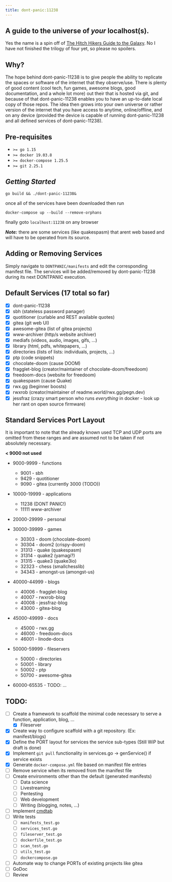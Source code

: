 ```yaml
---
title: dont-panic:11238
---
```


## A guide to the universe of ***your*** **localhost(s)**.

Yes the name is a spin off of [The Hitch Hikers Guide to the Galaxy](https://en.wikipedia.org/wiki/The_Hitchhiker's_Guide_to_the_Galaxy). No I have not finished the trilogy of four yet, so please no spoilers.

## Why?

The hope behind dont-panic-11238 is to give people the ability to replicate the spaces or software of the internet that they observe/use. There is plenty of good content (cool tech, fun games, awesome blogs, good documentation, and a whole lot more) out their that is hosted via git, and because of that dont-panic-11238 enables you to have an up-to-date local copy of those repos. The idea then grows into your own universe or rather version of the internet that you have access to anytime, online/offline, and on any device (provided the device is capable of running dont-panic-11238 and all defined services of dont-panic-11238).

## **Pre-requisites**

* `>= go 1.15`
* `>= docker 19.03.8`
* `>= docker-compose 1.25.5`
* `>= git 2.25.1`

## ***Getting Started***

`go build && ./dont-panic-11238&`

once all of the services have been downloaded then run

`docker-compose up --build --remove-orphans`

finally goto `localhost:11238` on any browser

***Note:*** there are some services (like quakespasm) that arent web based and
will have to be operated from its source.

## Adding or Removing Services

Simply navigate to `DONTPANIC/manifests` and edit the corresponding manifest
file. The services will be added/removed by dont-panic-11238 during its next
DONTPANIC execution.

## Default Services (17 total so far)

* [X] dont-panic-11238
* [X] sbh (stateless password panager)
* [X] quotitioner (curlable and REST available quotes)
* [X] gitea (git web UI)
* [X] awesome-gitea (list of gitea projects)
* [X] www-archiver (http/s website archiver)
* [X] mediafs (videos, audio, images, gifs, ...)
* [X] library (html, pdfs, whitepapers, ...)
* [X] directories (lists of lists: individuals, projects, ...)
* [X] ptp (code snippets)
* [X] chocolate-doom (cause DOOM)
* [X] fragglet-blog (creator/maintainer of chocolate-doom/freedoom)
* [X] freedoom-docs (website for freedoom)
* [X] quakespasm (cause Quake)
* [X] rwx.gg (beginner boosts)
* [X] rwxrob (creator/maintainer of readme.world/rwx.gg/pegn.dev)
* [X] jessfraz (crazy smart person who runs *everything* in docker - look up her rant on open source firmware)

## Standard Services Port Layout

It is important to note that the already known used TCP and UDP ports are
omitted from these ranges and are assumed not to be taken if not absolutely
necessary.

**< 9000 not used**

* 9000-9999 - functions
    * 9001 - sbh
    * 9429 - quotitioner
    * 9090 - gitea (currently 3000 (TODO))

* 10000-19999 - applications
    * 11238 (DONT PANIC!)
    * 11111 www-archiver

* 20000-29999 - personal

* 30000-39999 - games
    * 30303 - doom (chocolate-doom)
    * 30304 - doom2 (crispy-doom)
    * 31313 - quake (quakespasm)
    * 31314 - quake2 (yamagi?)
    * 31315 - quake3 (quake3io)
    * 32323 - chess (smallchesslib)
    * 34343 - amongst-us (amongst-us)

* 40000-44999 - blogs
    * 40006 - fragglet-blog
    * 40007 - rwxrob-blog
    * 40008 - jessfraz-blog
    * 43000 - gitea-blog

* 45000-49999 - docs
    * 45000 - rwx.gg
	* 46000 - freedoom-docs
    * 46001 - linode-docs

* 50000-59999 - fileservers
    * 50000 - directories
    * 50001 - library
    * 50002 - ptp
    * 50700 - awesome-gitea

* 60000-65535 - TODO: ...

## TODO:

* [ ] Create a framework to scaffold the minimal code necessary to serve a function, application, blog, ...
    * [X] Fileserver
* [X] Create way to configure scaffold with a git repository. (Ex: manifest/blogs)
* [X] Define the PORT layout for services the service sub-types (Still WiP but draft is done)
* [X] Implement `git pull` functionality in services.go -> genService() if service exists
* [X] Generate `docker-compose.yml` file based on manifest file entries
* [ ] Remove service when its removed from the manifest file
* [ ] Create environments other than the default (generated manifests)
    * [ ] Data science
    * [ ] Livestreaming
    * [ ] Pentesting
    * [ ] Web development
    * [ ] Writing (blogging, notes, ...)
* [ ] Implement [cmdtab](https://github.com/rwxrob/cmdtab)
* [ ] Write tests
    * [ ] `manifests_test.go`
    * [ ] `services_test.go`
    * [ ] `fileserver_test.go`
    * [ ] `dockerfile_test.go`
    * [ ] `scan_test.go`
    * [ ] `utils_test.go`
    * [ ] `dockercompose.go`
* [ ] Automate way to change PORTs of existing projects like gitea
* [ ] GoDoc
* [ ] Review
